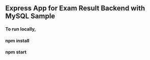 ## Express App for Exam Result Backend with MySQL Sample

#### To run locally,
#### npm install
#### npm start